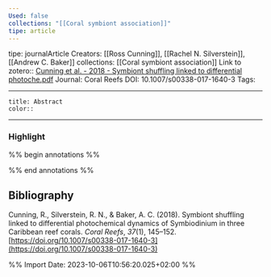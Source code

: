 ```yaml
---
Used: false
collections: "[[Coral symbiont association]]"
tipe: article
---
```

tipe: journalArticle
Creators: [[Ross Cunning]], [[Rachel N. Silverstein]], [[Andrew C. Baker]]
collections: [[Coral symbiont association]]
Link to zotero:: [Cunning et al. - 2018 - Symbiont shuffling linked to differential photoche.pdf](zotero://select/library/items/X5976AW3)
Journal: Coral Reefs
DOI: 10.1007/s00338-017-1640-3
Tags: 

---
```ad-note
title: Abstract
color:: 

```

---
### Highlight

%% begin annotations %%

%% end annotations %%

## Bibliography

Cunning, R., Silverstein, R. N., & Baker, A. C. (2018). Symbiont shuffling linked to differential photochemical dynamics of Symbiodinium in three Caribbean reef corals. _Coral Reefs_, _37_(1), 145–152. [https://doi.org/10.1007/s00338-017-1640-3](https://doi.org/10.1007/s00338-017-1640-3)

%% Import Date: 2023-10-06T10:56:20.025+02:00 %%
